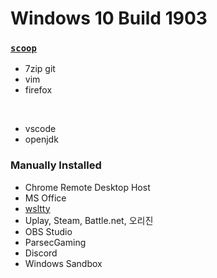 Windows 10 Build 1903
========

### [`scoop`](https://scoop.sh)
- 7zip git
- vim
- firefox

&nbsp;

- vscode
- openjdk

### Manually Installed
- Chrome Remote Desktop Host
- MS Office
- [wsltty]
- Uplay, Steam, Battle.net, 오리진
- OBS Studio
- ParsecGaming
- Discord
- Windows Sandbox

[wsltty]: https://github.com/mintty/wsltty
